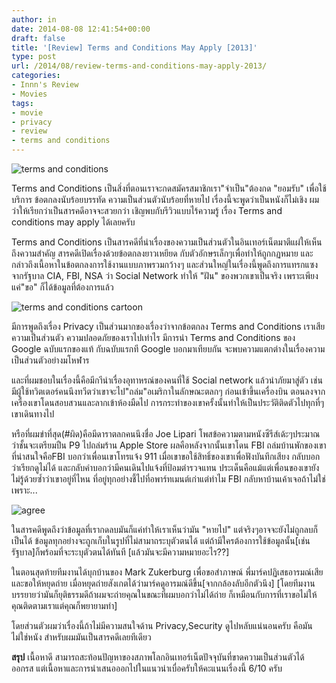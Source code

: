 ```yaml
---
author: in
date: 2014-08-08 12:41:54+00:00
draft: false
title: '[Review] Terms and Conditions May Apply [2013]'
type: post
url: /2014/08/review-terms-and-conditions-may-apply-2013/
categories:
- Innn's Review
- Movies
tags:
- movie
- privacy
- review
- terms and conditions
---
```


![terms and conditions](https://www.cyruszh.com/wp-content/uploads/2014/07/terms-and-conditions.jpg)




Terms and Conditions เป็นสิ่งที่ตอนเราจะกดสมัครสมาชิกเรา"จำเป็น"ต้องกด "ยอมรับ" เพื่อใช้บริการ ข้อตกลงนับร้อยบรรทัด ความเป็นส่วนตัวนับร้อยที่หายไป เรื่องนี้จะพูดว่าเป็นหนังก็ไม่เชิง ผมว่าให้เรียกว่าเป็นสารคดีอาจจะสวยกว่า เชิญพบกับรีวิวแบบไร้ความรู้ เรื่อง Terms and conditions may apply ได้เลยครับ

<!-- more -->

Terms and Conditions เป็นสารคดีที่นำเรื่องของความเป็นส่วนตัวในอินเทอร์เน็ตมาตีแผ่ให้เห็นถึงความสำคัญ สารคดีเปิดเรื่องด้วยข้อตกลงยาวเหยียด กับตัวอักษรเล็กๆเพื่อทำให้ถูกกฏหมาย และกล่าวถึงเนื้อหาในข้อตกลงการใช้งานแบบภาพรวมกว้างๆ และส่วนใหญ่ในเรื่องนี้พูดถึงการแทรกแซงจากรัฐบาล CIA, FBI, NSA ว่า Social Network ทำให้ "ฝัน" ของพวกเขาเป็นจริง เพราะเพียงแค่"ขอ" ก็ได้ข้อมูลที่ต้องการแล้ว

![terms and conditions cartoon](https://www.cyruszh.com/wp-content/uploads/2014/08/terms-and-conditions-cartoon-1.jpg)


มีการพูดถึงเรื่อง Privacy เป็นส่วนมากของเรื่องว่าจากข้อตกลง Terms and Conditions เราเสียความเป็นส่วนตัว ความปลอดภัยของเราไปเท่าไร มีการนำ Terms and Conditions ของ Google ฉบับแรกของแท้ กับฉบับแรกที Google บอกมาเทียบกัน จะพบความแตกต่างในเรื่องความเป็นส่วนตัวอย่างมโหฬาร

และที่ผมชอบในเรื่องนี้คือมีกาีนำเรื่องอุทาหรณ์ของคนที่ใช้ Social network แล้วนำภัยมาสู่ตัว เช่นมีผู้ใช้ทวิตเตอร์คนนึงทวีตว่าเขาจะไป"ถล่ม"อเมริกาในลักษณะตลกๆ ก่อนเข้าขึ้นเครื่องบิน ตอนลงจากเครื่องเขาโดนสอบสวนและลากเข้าห้องมืดไป การกระทำของเขาครั้งนั้นทำให้เป็นประวัติติดตัวไปทุกที่ๆเขาเดินทางไป

หรือที่ผมขำที่สุด(#ผิด)คือมีดาราตลกคนนึงชื่อ Joe Lipari โพสข้อความตามหนังซีรีส์เด้ะๆประมาณว่าชั้นจะเตรียมปืน P9 ไปถล่มร้าน Apple Store ผลคือหลังจากนั้นเขาโดน FBI ถล่มบ้านพักของเขา ที่น่าสนใจคือFBI บอกว่าเพื่อนเขาโทรแจ้ง 911 เมื่อเขาขอใช้สิทธิ์ของเขาเพื่อฟังบันทึกเสียง กลับบอกว่าเรียกดูไม่ได้ และกลับคำบอกว่ามีคนเดินไปแจ้งที่ป้อมตำรวจแทน ประเด็นคือแม้แต่เพื่อนของเขายังไม่รู้ด้วยซ้ำว่าเขาอยู่ที่ไหน ที่อยู่ทุกอย่างชี้ไปที่อพาร์ทเมนต์เก่าแต่ทำไม FBI กลับหาบ้านเค้าเจอถ้าไม่ใช่เพราะ...

![agree](https://www.cyruszh.com/wp-content/uploads/2014/08/agree-1.jpg)


ในสารคดีพูดถึงว่าข้อมูลที่เรากดลบมันก็แค่ทำให้เราเห็นว่ามัน "หายไป" แต่จริงๆอาจจะยังไม่ถูกลบก็เป็นได้ ข้อมูลทุกอย่างจะถูกเก็บในรูปที่ไม่สามาถระบุตัวตนได้ แต่ถ้ามีใครต้องการใช้ข้อมูลนั้น[เช่นรัฐบาล]ก็พร้อมที่จะระบุตัวตนได้ทันที [แล้วมันจะมีความหมายอะไร??]

ในตอนสุดท้ายทีมงานได้บุกบ้านของ Mark Zukerburg เพื่อขอสำภาษณ์ พี่มาร์คปฏิเสธอารมณ์เสียและขอให้หยุดถ่าย เมื่อหยุดถ่ายสังเกตได้ว่ามาร์คดูอารมณ์ดีขึ้น[จากกล้องลับอีกตัวนึง] [โดยทีมงานบรรยายว่ามันก็ยุติธรรมดีถ้าผมจะถ่ายคุณในขณะที่ผมบอกว่าไม่ได้ถ่าย ก็เหมือนกับการที่เราขอไม่ให้คุณติดตามเราแต่คุณก็พยายามทำ]

โดยส่วนตัวผมว่าเรื่องนี้ถ้าไม่มีความสนใจด้าน Privacy,Security ดูไปหลับแน่นอนครับ คือมันไม่ใช่หนัง สำหรับผมมันเป็นสารคดีเลยทีเดียว

**สรุป** เนื้อหาดี สามารถสะท้อนปัญหาของสภาพโลกอินเทอร์เน็ตปัจจุบันที่ขาดความเป็นส่วนตัวได้ออกรส แต่เนื้อหาและการนำเสนอออกไปในแนวน่าเบื่อครับให้คะแนนเรื่องนี้ 6/10 ครับ
